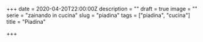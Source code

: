 +++
date = 2020-04-20T22:00:00Z
description = ""
draft = true
image = ""
serie = "zainando in cucina"
slug = "piadina"
tags = ["piadina", "cucina"]
title = "Piadina"

+++
